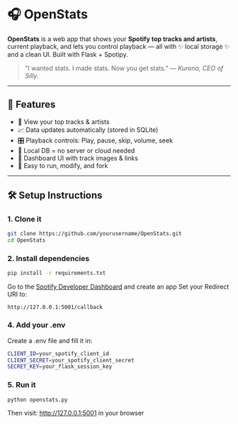 # 🎧 OpenStats


**OpenStats** is a web app that shows your **Spotify top tracks and artists**, current playback, and lets you control playback — all with ✨ local storage ✨ and a clean UI. Built with Flask + Spotipy.

> "I wanted stats. I made stats. Now you get stats." — *Kurena, CEO of Silly.*

---

## 🚀 Features

- 🎵 View your top tracks & artists
- 📈 Data updates automatically (stored in SQLite)
- 🎛️ Playback controls: Play, pause, skip, volume, seek
- 🧠 Local DB = no server or cloud needed
- 💅 Dashboard UI with track images & links
- 🐍 Easy to run, modify, and fork

---

## 🛠️ Setup Instructions

### 1. Clone it
```bash
git clone https://github.com/yourusername/OpenStats.git
cd OpenStats
```
### 2. Install dependencies
```bash
pip install -r requirements.txt
```

Go to the [Spotify Developer Dashboard](https://developer.spotify.com/dashboard) and create an app
Set your Redirect URI to:
```
http://127.0.0.1:5001/callback
```
### 4. Add your .env

Create a .env file and fill it in:
```bash
CLIENT_ID=your_spotify_client_id
CLIENT_SECRET=your_spotify_client_secret
SECRET_KEY=your_flask_session_key
```

### 5. Run it
```bash
python openstats.py
```
Then visit:
http://127.0.0.1:5001 in your browser
